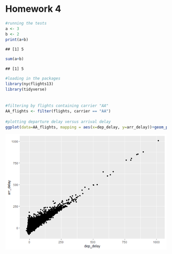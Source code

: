 Homework 4
================

``` r
#running the tests
a <- 3
b <- 2
print(a+b)
```

    ## [1] 5

``` r
sum(a+b)
```

    ## [1] 5

``` r
#loading in the packages
library(nycflights13)
library(tidyverse)


#filtering by flights containing carrier "AA"
AA_flights <- filter(flights, carrier == "AA")

#plotting departure delay versus arrival delay
ggplot(data=AA_flights, mapping = aes(x=dep_delay, y=arr_delay))+geom_point() 
```

![](R_Hw4_files/figure-gfm/unnamed-chunk-2-1.png)<!-- -->
